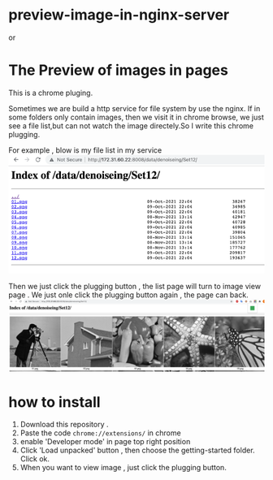 # preview-image-in-nginx-server
or
# The Preview of images in pages
This is a chrome pluging. 

Sometimes we are build a http service for file system by use the nginx. If in some folders only contain images, then we visit it in chrome browse, we just see a file list,but can not watch the image directely.So I write this chrome plugging.


For example , blow is my file list in my service 
![image](img_2.png)


Then we just click the plugging button , the list page will turn to image view page . We just onle click the plugging button again , the page can back.
![image](img_1.png)

# how to install 

1. Download this repository . 
2. Paste the code `chrome://extensions/` in chrome
3. enable 'Developer mode' in page  top right position
4. Click 'Load unpacked' button , then choose the getting-started folder. Click ok.
5. When you want to view image , just click the plugging button.
